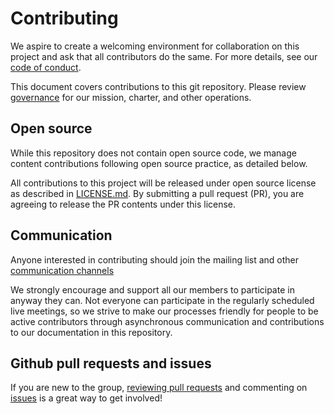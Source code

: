 # Contributing

We aspire to create a welcoming environment for collaboration on this project
and ask that all contributors do the same. For more details, see our [code of
conduct](/CODE-OF-CONDUCT.md).

This document covers contributions to this git repository. Please review
[governance](/governance) for our mission, charter, and other operations.

## Open source

While this repository does not contain open source code, we manage content
contributions following open source practice, as detailed below.

All contributions to this project will be released under open source license as
described in [LICENSE.md](/LICENSE.md). By submitting a pull request (PR),
you are agreeing to release the PR contents under this license.

## Communication

Anyone interested in contributing should join the mailing list and other
[communication channels](/README.md#Communications)

We strongly encourage and support all our members to participate in anyway 
they can. Not everyone can participate in the regularly scheduled live meetings,
so we strive to make our processes friendly for people to be active contributors
through asynchronous communication and contributions to our documentation
in this repository.

## Github pull requests and issues

If you are new to the group, [reviewing pull requests](pull-request-review.md)
and commenting on [issues](/issues) is a great way to get involved!  
